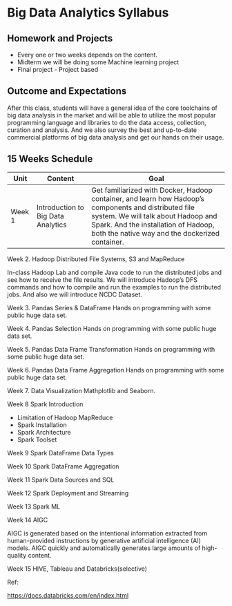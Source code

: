 # Big Data Analytics Syllabus

## Homework and Projects

* Every one or two weeks depends on the content.
* Midterm we will be doing some Machine learning project
* Final project - Project based

## Outcome and Expectations

After this class, students will have a general idea of the core toolchains of big data analysis in the market and will be able to utilize the most popular programming language and libraries to do the data access, collection, curation and analysis. And we also survey the best and up-to-date commercial platforms of big data analysis and get our hands on their usage.

## 15 Weeks Schedule

|Unit  | Content| Goal  |
|------|--------|-------|
|Week 1|Introduction to Big Data Analytics|Get familiarized with Docker, Hadoop container, and learn how Hadoop’s components and distributed file system.  We will talk about Hadoop and Spark. And the installation of Hadoop, both the native way and the dockerized container.|

Week 2. Hadoop Distributed File Systems, S3 and MapReduce

In-class Hadoop Lab and compile Java code to run the distributed jobs and see how to receive the file results. We will introduce Hadoop’s DFS commands and how to compile and run the examples to run the distributed jobs. And also we will introduce NCDC Dataset.

Week 3.  Pandas Series & DataFrame
Hands on programming with some public huge data set.

Week 4. Pandas Selection
Hands on programming with some public huge data set.

Week 5. Pandas Data Frame Transformation
Hands on programming with some public huge data set.

Week 6. Pandas Data Frame Aggregation
Hands on programming with some public huge data set.

Week 7. Data Visualization
Mathplotlib and Seaborn.

Week 8 Spark Introduction

* Limitation of Hadoop MapReduce
* Spark Installation
* Spark Architecture
* Spark Toolset

Week 9 Spark DataFrame Data Types

Week 10 Spark DataFrame Aggregation

Week 11 Spark Data Sources and SQL

Week 12 Spark Deployment and Streaming

Week 13 Spark ML

Week 14 AIGC

AIGC is generated based on the intentional information extracted from human-provided instructions by generative artificial intelligence (AI) models. AIGC quickly and automatically generates large amounts of high-quality content.

Week 15 HIVE, Tableau and Databricks(selective)

Ref:

https://docs.databricks.com/en/index.html